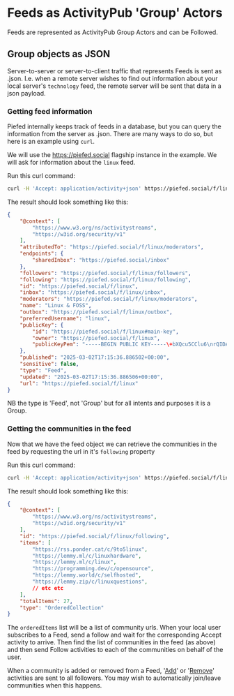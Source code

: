 # Feeds as ActivityPub 'Group' Actors

Feeds are represented as ActivityPub Group Actors and can be Followed.


## Group objects as JSON

Server-to-server or server-to-client traffic that represents Feeds is sent as .json. I.e. when a remote server wishes to find out information about your local server's `technology` feed, the remote server will be sent that data in a json payload.


### Getting feed information

Piefed internally keeps track of feeds in a database, but you can query the information from the server as .json. There are many ways to do so, but here is an example using `curl`.

We will use the https://piefed.social flagship instance in the example. We will ask for information about the `linux` feed.

Run this curl command:
```bash
curl -H 'Accept: application/activity+json' https://piefed.social/f/linux
```

The result should look something like this:
```json
{
    "@context": [
        "https://www.w3.org/ns/activitystreams",
        "https://w3id.org/security/v1"
    ],
    "attributedTo": "https://piefed.social/f/linux/moderators",
    "endpoints": {
        "sharedInbox": "https://piefed.social/inbox"
    },
    "followers": "https://piefed.social/f/linux/followers",
    "following": "https://piefed.social/f/linux/following",
    "id": "https://piefed.social/f/linux",
    "inbox": "https://piefed.social/f/linux/inbox",
    "moderators": "https://piefed.social/f/linux/moderators",
    "name": "Linux & FOSS",
    "outbox": "https://piefed.social/f/linux/outbox",
    "preferredUsername": "linux",
    "publicKey": {
        "id": "https://piefed.social/f/linux#main-key",
        "owner": "https://piefed.social/f/linux",
        "publicKeyPem": "-----BEGIN PUBLIC KEY-----\+bXQcu5CClu6\nrQIDAQAB\n-----END PUBLIC KEY-----\n"
    },
    "published": "2025-03-02T17:15:36.886502+00:00",
    "sensitive": false,
    "type": "Feed",
    "updated": "2025-03-02T17:15:36.886506+00:00",
    "url": "https://piefed.social/f/linux"
}
```

NB the type is 'Feed', not 'Group' but for all intents and purposes it is a Group.

### Getting the communities in the feed

Now that we have the feed object we can retrieve the communities in the feed by requesting the url in it's `following` property


Run this curl command:
```bash
curl -H 'Accept: application/activity+json' https://piefed.social/f/linux/following
```

The result should look something like this:
```json
{
    "@context": [
        "https://www.w3.org/ns/activitystreams",
        "https://w3id.org/security/v1"
    ],
    "id": "https://piefed.social/f/linux/following",
    "items": [
        "https://rss.ponder.cat/c/9to5linux",
        "https://lemmy.ml/c/linuxhardware",
        "https://lemmy.ml/c/linux",
        "https://programming.dev/c/opensource",
        "https://lemmy.world/c/selfhosted",
        "https://lemmy.zip/c/linuxquestions",
        // etc etc
    ],
    "totalItems": 27,
    "type": "OrderedCollection"
}
```

The `orderedItems` list will be a list of community urls. When your local user subscribes to a Feed, send a follow and wait for the corresponding Accept activity to arrive.
Then find the list of communities in the feed (as above) and then send Follow activities to each of the communities on behalf of the user.

When a community is added or removed from a Feed, '[Add](https://codeberg.org/rimu/pyfedi/src/branch/main/docs/activitypub_examples/feeds/feed_add.json)'
or '[Remove](https://codeberg.org/rimu/pyfedi/src/branch/main/docs/activitypub_examples/feeds/feed_remove.json)' activities are sent to all followers.
You may wish to automatically join/leave communities when this happens.